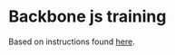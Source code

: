 # Backbone js training

Based on instructions found [here](http://addyosmani.github.io/backbone-fundamentals/).
